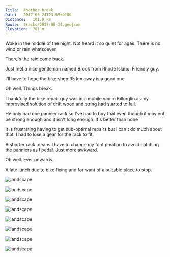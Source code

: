```yaml
---
Title:	Another break
Date:	2017-08-24T23:59+0100 
Distance:	101.0 km
Route:	tracks/2017-08-24.geojson
Elevation:	701 m
---
```


Woke in the middle of the night. Not heard it so quiet for ages. There is no wind or rain whatsoever.

There's the rain come back.

Just met a nice gentleman named Brook from Rhode Island. Friendly guy.

I'll have to hope the bike shop 35 km away is a good one.

Oh well. Things break.

Thankfully the bike repair guy was in a mobile van in Killorglin as my improvised solution of drift wood and string had started to fail.

He only had one pannier rack so I've had to buy that even though it may not be strong enough and it isn't long enough. It's better than none

It is frustrating having to get sub-optimal repairs but I can't do much about that. I had to lose a gear for the rack to fit.

A shorter rack means I have to change my foot position to avoid catching the panniers as I pedal. Just more awkward.

Oh well. Ever onwards.

A late lunch due to bike fixing and for want of a suitable place to stop.

![landscape](http://pbs.twimg.com/media/DID0LsNXcAADbGj.jpg "Leaving Dingle")

![landscape](http://pbs.twimg.com/media/DID0TnlW0AAfqhD.jpg "Across to south west Derry")

![landscape](http://pbs.twimg.com/media/DID0YAGXYAAUBW7.jpg "Inch Strand")

![landscape](http://pbs.twimg.com/media/DID0j4JXcAA1n6Y.jpg "Kieran who sorted me out with a new pannier in Killorglin")

![landscape](http://pbs.twimg.com/media/DID0ov2XgAEn3os.jpg "Kerry")

![landscape](http://pbs.twimg.com/media/DID0z-vXgAAFoHM.jpg "Kerry international dark sky reserve. Although it is cloudy so I won't see the benefit.")

![landscape](http://pbs.twimg.com/media/DID0_UGXgAQ78hB.jpg "Helen an Paul over from England. Paul was excited that I had the same waterproof trousers.")

![landscape](http://pbs.twimg.com/media/DID1THTXoAADY0S.jpg "View from Mountain Stage")

